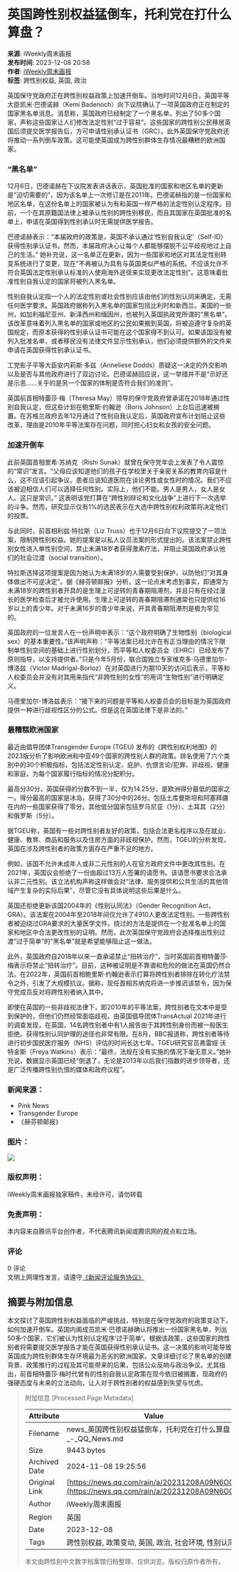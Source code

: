 # 英国跨性别权益猛倒车，托利党在打什么算盘？

**来源**: iWeekly周末画报  
**发布时间**: 2023-12-08 20:58  
**作者**: [iWeekly周末画报](https://news.qq.com/omn/author/8QMd3XtZ6Y0auD%2Ff)  
**标签**: 跨性别权益, 英国, 政治

英国保守党政府正在跨性别权益政策上加速开倒车。当地时间12月6日，英国平等大臣凯米·巴德诺赫（Kemi Badenoch）向下议院确认了一项英国政府正在制定的国家黑名单消息。消息称，英国政府已经制定了一个黑名单，列出了50多个国家，声称这些国家让人们修改法定性别“过于容易”。这些国家的跨性别公民移居英国后须提交医学报告后，方可申请性别承认证书（GRC）。此外英国保守党政府还将推动一系列倒车政策。这可能使英国成为跨性别群体生存情况最糟糕的欧洲国家。

### “黑名单”

12月6日，巴德诺赫在下议院发表讲话表示，英国批准的国家和地区名单的更新是“迫切需要的”，因为该名单上一次修订是在2011年。巴德诺赫指的是一份国家和地区名单，在这份名单上的国家被认为有和英国一样严格的法定性别认定程序。目前，一个在其原籍国法律上被承认性别的跨性别移民，而且其国家在英国批准的名单上，申请在英国得到性别承认时无需提供医学报告。

巴德诺赫表示：“本届政府的政策是，英国不承认通过‘性别自我认定’（Self-ID）获得性别承认证书。然而，本届政府决心让每个人都能够摆脱不公平歧视地过上自己的生活。” 她补充说，这一名单正在更新，因为一些国家和地区对其法定性别转变系统进行了变更，现在“不再被认为具有与英国类似严格的系统。不应该允许不符合英国法定性别承认标准的人使用海外途径来实现更改法定性别”。这意味着批准性别自我认定的国家将被列入黑名单。

性别自我认定指一个人的法定性别或社会性别应该由他们的性别认同来确定，无需任何医学要求。英国政府据称列入黑名单的国家包括比利时和新西兰。美国的一些州，如加利福尼亚州、新泽西州和缅因州，也被列入英国执政党所谓的“黑名单”。该改革意味着列入黑名单的国家或地区的公民如果搬到英国，将被迫遵守复杂的英国规定，而原本获得的性别承认证书可能在这个国家得不到认可。如果该国没有被列入批准名单，或者移民没有法律文件显示性别承认，他们必须提供额外的文件来申请在英国获得性别承认证书。

工党影子平等大臣安内莉斯·多兹（Anneliese Dodds）质疑这一决定的外交影响以及是否与其他政府进行了双边讨论。巴德诺赫回应说，这一举措并不是“示好还是示恶……关乎的是另一个国家的体制是否符合我们的准则”。

英国前首相特蕾莎·梅（Theresa May）领导的保守党政府曾承诺在2018年通过性别自我认定，但这些计划在鲍里斯·约翰逊（Boris Johnson）上台后迅速被搁置。在苏格兰政府去年12月通过了性别自我认定后，英国政府宣布计划阻止这些改革，理由是2010年平等法案存在问题，同时担心妇女和女孩的安全问题。

### 加速开倒车

此前英国首相里希·苏纳克（Rishi Sunak）就曾在保守党年会上发表了令人震惊的“常识”发言。“父母应该知道他们的孩子在学校里关于亲密关系的教育内容是什么，这不应该引起争议。患者应该知道医院在谈论男性或女性时的情况。我们不应该被迫相信人们可以选择任何性别。实际上，他们不能。男人是男人，女人是女人。这只是常识。” 这表明该党打算在“跨性别辩论和文化战争”上进行下一次选举的斗争。然而，研究显示仅有1%的选民表示在大选中跨性别权利政策将决定他们的投票。

与此同时，前首相利兹·特拉斯（Liz Truss）也于12月6日向下议院提交了一项法案，限制跨性别权益。她的提案是以私人议员法案的形式提出的。该法案禁止跨性别女性进入单性别空间，禁止未满18岁者获得激素疗法，并阻止英国政府承认他们的社会过渡（social transition）。

特拉斯选择这项提案是因为她认为未满18岁的人需要受到保护，以防他们“对其身体做出不可逆决定”。据《赫芬顿邮报》分析，这一论点未考虑到事实，即通常为未满18岁的跨性别者开具的是生理上可逆转的青春期阻滞剂，并且只有在经过漫长的医学检查后才被允许使用。生理上可逆转的青春期阻滞剂通常也只提供给16岁以上的青少年。对于未满16岁的青少年来说，开具青春期阻滞剂是极为罕见的。

英国政府的一位发言人在一份声明中表示：“这个政府明确了生物性别（biological sex）的基本重要性。”该声明声称：“平等法案已经允许在有正当理由的情况下限制单性别空间的基础上进行性别划分，而平等和人权委员会（EHRC）已经发布了原则指导，以支持提供者。”只是今年5月份，联合国独立专家维克多·马德里加尔-博洛兹（Victor Madrigal-Borloz）在对英国进行为期10天的访问后表示，平等和人权委员会并没有对其用来指代“非跨性别的女性”的用词“生物性别”进行明确定义。

马德里加尔-博洛兹表示：“接下来的问题是平等和人权委员会的目标是为英国政府提供一种进行歧视性区分的公式。但是这在英国法律下是非法的。”

### 最糟糕欧洲国家

最近由倡导团体Transgender Europe (TGEU) 发布的《跨性别权利地图》的2023版分析了影响欧洲和中亚49个国家的跨性别人群的政策。排名使用了六个类别中的30个积极指标，包括法定性别认定、庇护、仇恨言论/犯罪、非歧视、健康和家庭，为每个国家履行指标的情况分配积分。

最高分30分，英国获得的分数不到一半，仅为14.25分，是欧洲得分最低的国家之一。得分最高的国家是冰岛，获得了30分中的26分。包括土库曼斯坦和阿塞拜疆在内的一些国家获得了零分。其他低分国家包括罗马尼亚（1分）、土耳其（2分）和俄罗斯（5分）。

据TGEU称，英国有一些对跨性别者友好的政策，包括合法更名程序以及在就业、健康、教育、商品和服务以及住房方面的非歧视保护。然而，TGEU的分析发现，英国在涉及跨性别者的政策方面存在严重不足的地方。

例如，该国不允许未成年人或非二元性别的人在官方政府文件中更改其性别。在2021年，英国议会拒绝了一份由超过13万人签署的请愿书。该请愿书要求合法承认非二元性别。该立法机构声称这样做会对“法律、服务提供和公共生活的其他领域产生复杂的实际后果”，尽管它没有具体说明这些后果是什么。

英国还拒绝更新该国2004年的《性别认同法》（Gender Recognition Act，GRA）。该法案在2004年至2018年间仅允许了4910人更改法定性别。一些跨性别者被迫绕过GRA要求的大量医学文件。绕过的方法是提供在一个批准名单上的国家和地区中合法更改性别的证明。然而，此次英国保守党政府会选择推出性别过渡“过于简单”的“黑名单”就是希望能够阻止这一做法。

此外，英国政府自2018年以来一直承诺禁止“扭转治疗”，当时英国前首相特蕾莎·梅表示将禁止“扭转治疗”。目前，这种被证明是不靠谱和危险的做法在英国仍然合法。在2022年，英国前首相鲍里斯·约翰逊表示打算将跨性别者排除在转化疗法禁令之外，引发了大规模抗议。据称，现任首相苏纳克将进一步推迟该禁令，因为保守党成员反对将跨性别者纳入其中。

即使在英国的一些非歧视法律下，即2010年的平等法案，跨性别者在文本中是受到保护的，但他们仍然经常面临歧视。由英国倡导团体TransActual 2021年进行的调查发现，在英国，14名跨性别者中有1人报告由于其跨性别身份而被一般医生拒绝。获得性别认同护理的途径也非常有限。在8月，BBC报道称，跨性别者等待进行初步国民医疗服务（NHS）评估的时间长达七年。TGEU研究官员弗雷娅·沃特金斯（Freya Watkins）表示：“最终，法规在没有实施的情况下毫无意义。”她补充说，数据显示英国已经“倒退了，无论是2013年以后我们指数的进步领导者，还是广泛传播跨性别仇恨的媒体和政府议程”。

### 新闻来源：
- Pink News
- Transgender Europe
- 《赫芬顿邮报》

### 图片：
![](https://inews.gtimg.com/newsapp_bt/0/1012205723968_6694/0)

### 版权声明：
iWeekly周末画报独家稿件，未经许可，请勿转载

### 免责声明：
本内容来自腾讯平台创作者，不代表腾讯新闻或腾讯网的观点和立场。

### 评论
0 评论  
文明上网理性发言，请遵守[《新闻评论服务协议》](https://new.qq.com/static/coralinfo.htm)

## 摘要与附加信息

<!-- tcd_abstract -->
本文探讨了英国跨性别权益面临的严峻挑战，特别是在保守党政府的政策变动下，如何加速开倒车。英国内阁成员凯米·巴德诺赫确认将推出一份国家黑名单，列出50多个国家，它们被认为性别认定程序‘过于简单’。根据该政策，这些国家的跨性别者将需要提交医学报告才能在英国获得性别承认证书。这一决策的影响可能导致英国成为跨性别群体生存环境最为恶劣的欧洲国家。文章详细讨论了黑名单的创建背景、政策推行的过程及其可能带来的后果，包括公众反响与政治争议。尤其指出，前首相特蕾莎·梅时代曾有的性别自我认定政策在现今依旧被搁置，现政府的强硬态度与未来的立法动向，让人对于跨性别者的权益感到失望与忧虑。
<!-- tcd_abstract_end -->

> 附加信息 [Processed Page Metadata]
>
> | Attribute       | Value                                  |
> |-----------------|----------------------------------------|
> | Filename        | news_英国跨性别权益猛倒车，托利党在打什么算盘？_-_QQ_News.md                             |
> | Size            | 9443 bytes                           |
> | Archived Date   | 2024-11-08 19:25:56                             |
> | Original Link   | [https://news.qq.com/rain/a/20231208A09N6O00](https://news.qq.com/rain/a/20231208A09N6O00)                       |
> | Author          | iWeekly周末画报                               |
> | Region          | 英国                               |
> | Date            | 2023-12-08                                 |
> | Tags            | 跨性别权益, 政策变动, 英国, 政治, 社会环境, 性别认同                                 |
>
> 本文由跨性别中文数字档案馆归档整理，仅供浏览。版权归原作者所有。
>